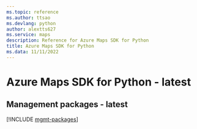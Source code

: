 ```yaml
---
ms.topic: reference
ms.author: ttsao
ms.devlang: python
author: alextts627
ms.service: maps
description: Reference for Azure Maps SDK for Python
title: Azure Maps SDK for Python
ms.data: 11/11/2022
---
```

# Azure Maps SDK for Python - latest

## Management packages - latest
[!INCLUDE [mgmt-packages](maps-mgmt-index.md)]